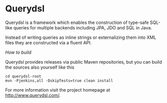 # Querydsl #

Querydsl is a framework which enables the construction of type-safe SQL-like queries for multiple backends including JPA, JDO and SQL in Java.

Instead of writing queries as inline strings or externalizing them into XML files they are constructed via a fluent API.

*How to build*

Querydsl provides releases via public Maven repositories, but you can build the sources also yourself like this

    cd querydsl-root
    mvn -Pjenkins,all -DskipTests=true clean install 

For more information visit the project homepage at http://www.querydsl.com/.
